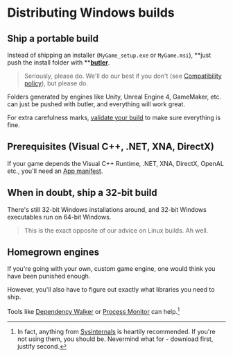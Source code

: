 # Distributing Windows builds

## Ship a portable build

Instead of shipping an installer \(`MyGame_setup.exe` or `MyGame.msi`\), **just push the install folder with **[**butler**](https://itch.io/docs/butler).

> Seriously, please do. We'll do our best if you don't \(see [Compatibility policy](/integrating/compatibility-policy.md)\), but please do.

Folders generated by engines like Unity, Unreal Engine 4, GameMaker, etc. can just be pushed with butler, and everything will work great.

For extra carefulness marks, [validate your build](/integrating/manifest/validating-your-manifest.md) to make sure everything is fine.

## Prerequisites \(Visual C++, .NET, XNA, DirectX\)

If your game depends the Visual C++ Runtime, .NET, XNA, DirectX, OpenAL etc., you'll need an [App manifest](/integrating/manifest.md).

## When in doubt, ship a 32-bit build

There's still 32-bit Windows installations around, and 32-bit Windows executables run on 64-bit Windows.

> This is the exact opposite of our advice on Linux builds. Ah well.

## Homegrown engines

If you're going with your own, custom game engine, one would think you have been punished enough.

However, you'll also have to figure out exactly what libraries you need to ship.

Tools like [Dependency Walker](http://www.dependencywalker.com/) or [Process Monitor](https://docs.microsoft.com/en-us/sysinternals/downloads/procmon) can help.[^1]

[^1]: In fact, anything from [Sysinternals](https://docs.microsoft.com/en-us/sysinternals/downloads/process-utilities) is heartily recommended. If you're not using them, you should be. Nevermind what for - download first, justify second.
